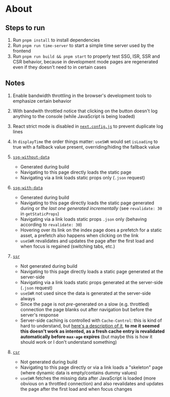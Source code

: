 # About

## Steps to run

1. Run `pnpm install` to install dependencies
1. Run `pnpm run time-server` to start a simple time server used by the frontend
1. Run `pnpm run build && pnpm start` to properly test SSG, ISR, SSR and CSR behavior, because in development mode pages are regenerated even if they doesn't need to in certain cases

## Notes

1. Enable bandwidth throttling in the browser's development tools to emphasize certain behavior
1. With bandwith throttled notice that clicking on the button doesn't log anything to the console (while JavaScript is being loaded)
1. React strict mode is disabled in [`next.config.js`](next.config.js) to prevent duplicate log lines
1. In `displayTime` the order things matter: `useSWR` would set `isLoading` to true with a fallback value present, overriding/hiding the fallback value
1. [`ssg-without-data`](pages/ssg-without-data.js)

    - Generated during build
    - Navigating to this page directly loads the static page
    - Navigating via a link loads static props only (`.json` request)

1. [`ssg-with-data`](pages/ssg-with-data.js)

    - Generated during build
    - Navigating to this page directly loads the static page generated during or *the last one generated incrementally* (see `revalidate: 30` in `getStaticProps`)
    - Navigating via a link loads static props `.json` only (behaving according to `revalidate: 30`)
    - Hovering over its link on the index page does a prefetch for a static asset, a prefetch also happens when clicking on the link
    - `useSWR` revalidates and updates the page after the first load and when focus is regained (switching tabs, etc.)

1. [`ssr`](pages/ssr.js)

    - Not generated during build
    - Navigating to this page directly loads a static page generated at the server-side
    - Navigating via a link loads static props generated at the server-side (`.json` request)
    - `useSWR` not used since the data is generated at the server-side always
    - Since the page is not *pre*-generated on a slow (e.g. throttled) connection the page blanks out after navigation but before the server's response
    - Server-side caching is controlled with `Cache-Control`: this is kind of hard to understand, but [here's a description of it](https://web.dev/stale-while-revalidate/), **to me it seemed this doesn't work as intented, as a fresh cache entry is revalidated automatically before `max-age` expires** (but maybe this is how it should work or I don't understand something)

1. [`csr`](pages/csr.js)

    - Not generated during build
    - Navigating to this page directly or via a link loads a "skeleton" page (where dynamic data is empty/contains dummy values)
    - `useSWR` fetches the missing data after JavaScript is loaded (more obvious on a throttled connection) and also revalidates and updates the page after the first load and when focus changes
